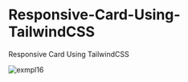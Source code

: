 # Responsive-Card-Using-TailwindCSS
Responsive Card Using TailwindCSS


![exmpl16](https://user-images.githubusercontent.com/99626693/213667772-6b1f3247-a560-462f-ade4-2ad64717e18d.JPG)
